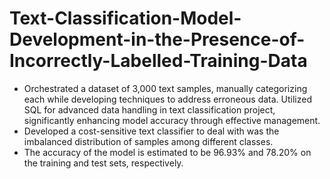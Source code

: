 # Text-Classification-Model-Development-in-the-Presence-of-Incorrectly-Labelled-Training-Data

- Orchestrated a dataset of 3,000 text samples, manually categorizing each while developing techniques to address erroneous data. Utilized SQL for advanced data handling in text classification project, significantly enhancing model accuracy through effective management.
- Developed a cost-sensitive text classifier to deal with was the imbalanced distribution of samples among different classes.
- The accuracy of the model is estimated to be 96.93% and 78.20% on the training and test sets, respectively.
